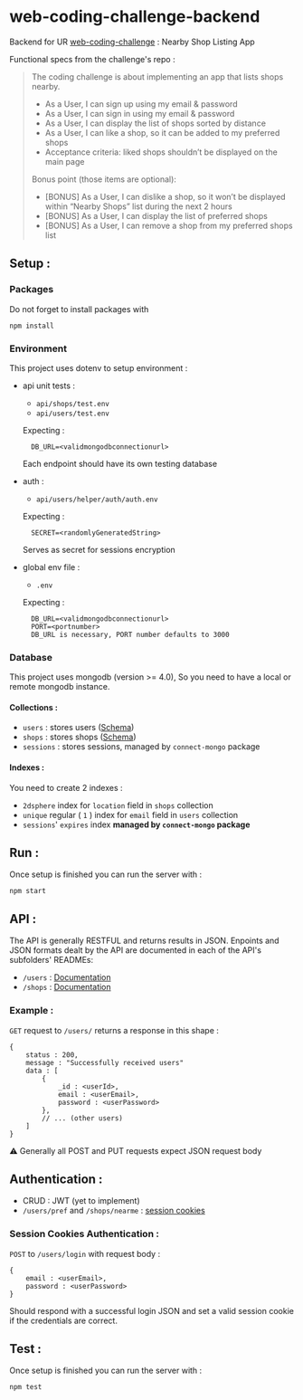 # web-coding-challenge-backend
Backend for UR [web-coding-challenge](https://github.com/hiddenfounders/web-coding-challenge) : Nearby Shop Listing App

Functional specs from the challenge's repo : 
> The coding challenge is about implementing an app that lists shops nearby. 
>
> - As a User, I can sign up using my email & password
> - As a User, I can sign in using my email & password
> - As a User, I can display the list of shops sorted by distance
> - As a User, I can like a shop, so it can be added to my preferred shops
  > - Acceptance criteria: liked shops shouldn’t be displayed on the main page
>
> Bonus point (those items are optional):
> - [BONUS] As a User, I can dislike a shop, so it won’t be displayed within “Nearby Shops” list during the next 2 hours
> - [BONUS] As a User, I can display the list of preferred shops
> - [BONUS] As a User, I can remove a shop from my preferred shops list
## Setup :

### Packages

Do not forget to install packages with

    npm install

### Environment

This project uses dotenv to setup environment : 

* api unit tests : 
    * `api/shops/test.env`
    * `api/users/test.env`
    
    Expecting : 
        
        DB_URL=<validmongodbconnectionurl>
    Each endpoint should have its own testing database

* auth : 
    * `api/users/helper/auth/auth.env`
    
    Expecting : 
        
        SECRET=<randomlyGeneratedString>
    Serves as secret for sessions encryption

* global env file :
    * `.env` 

    Expecting : 
        
        DB_URL=<validmongodbconnectionurl>
        PORT=<portnumber>
        DB_URL is necessary, PORT number defaults to 3000

### Database

This project uses mongodb (version >= 4.0), So you need to have a local or remote mongodb instance.

#### Collections : 

* `users` : stores users ([Schema](https://github.com/Z3U2/web-coding-challenge-backend/blob/master/api/users/model.js))
* `shops` : stores shops ([Schema](https://github.com/Z3U2/web-coding-challenge-backend/blob/master/api/shops/model.js))
* `sessions` : stores sessions, managed by `connect-mongo` package

#### Indexes :

You need to create 2 indexes :

* `2dsphere` index for `location` field in `shops` collection
* `unique` regular ( `1` ) index for `email` field in `users` collection
* `sessions`' `expires` index **managed by `connect-mongo` package**

## Run :

Once setup is finished you can run the server with :
    
    npm start

## API : 

The API is generally RESTFUL and returns results in JSON. Enpoints and JSON formats dealt by the API are documented in each of the API's subfolders' READMEs: 
* `/users` : [Documentation](https://github.com/Z3U2/web-coding-challenge-backend/blob/master/api/users/README.md)
* `/shops` : [Documentation](https://github.com/Z3U2/web-coding-challenge-backend/blob/master/api/shops/README.md)

### Example :
`GET` request to `/users/` returns a response in this shape :

    {
        status : 200,
        message : "Successfully received users"
        data : [
            {
                _id : <userId>,
                email : <userEmail>,
                password : <userPassword>
            },
            // ... (other users)
        ]
    }

⚠️ Generally all POST and PUT requests expect JSON request body

## Authentication :
* CRUD : JWT (yet to implement)
* `/users/pref` and `/shops/nearme` : [session cookies](#session-cookies-authentication-)

### Session Cookies Authentication : 

`POST` to `/users/login` with request body :
    
    {
        email : <userEmail>,
        password : <userPassword>
    }

Should respond with a successful login JSON and set a valid session cookie if the credentials are correct.

## Test :

Once setup is finished you can run the server with :
    
    npm test
